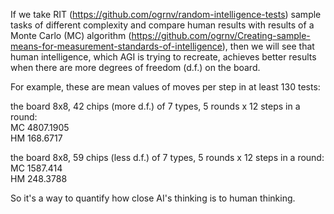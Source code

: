 
If we take RIT (https://github.com/ogrnv/random-intelligence-tests) sample tasks of different complexity and compare human results
with results of a Monte Carlo (MC) algorithm (https://github.com/ogrnv/Creating-sample-means-for-measurement-standards-of-intelligence), then we will see that human intelligence, which AGI is trying to recreate, achieves better results when there are more degrees of freedom (d.f.) on the board.

For example, these are mean values of moves per step in at least 130 tests:

the board 8x8, 42 chips (more d.f.) of 7 types, 5 rounds x 12 steps in a round:  
MC 4807.1905  
HM 168.6717
 
the board 8x8, 59 chips (less d.f.) of 7 types, 5 rounds x 12 steps in a round:  
MC 1587.414  
HM 248.3788

So it's a way to quantify how close AI's thinking is to human thinking.

